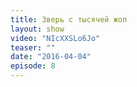 ```yaml
---
title: Зверь с тысячей жоп 
layout: show
video: "NIcXXSLo6Jo"
teaser: ""
date: "2016-04-04"
episode: 8
---
```

